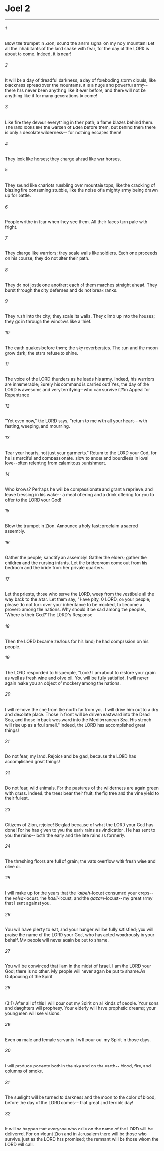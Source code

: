 # Joel 2
***



###### 1 
Blow the trumpet in Zion; sound the alarm signal on my holy mountain! Let all the inhabitants of the land shake with fear, for the day of the LORD is about to come. Indeed, it is near! 

###### 2 
It will be a day of dreadful darkness, a day of foreboding storm clouds, like blackness spread over the mountains. It is a huge and powerful army-- there has never been anything like it ever before, and there will not be anything like it for many generations to come! 

###### 3 
Like fire they devour everything in their path; a flame blazes behind them. The land looks like the Garden of Eden before them, but behind them there is only a desolate wilderness-- for nothing escapes them! 

###### 4 
They look like horses; they charge ahead like war horses. 

###### 5 
They sound like chariots rumbling over mountain tops, like the crackling of blazing fire consuming stubble, like the noise of a mighty army being drawn up for battle. 

###### 6 
People writhe in fear when they see them. All their faces turn pale with fright. 

###### 7 
They charge like warriors; they scale walls like soldiers. Each one proceeds on his course; they do not alter their path. 

###### 8 
They do not jostle one another; each of them marches straight ahead. They burst through the city defenses and do not break ranks. 

###### 9 
They rush into the city; they scale its walls. They climb up into the houses; they go in through the windows like a thief. 

###### 10 
The earth quakes before them; the sky reverberates. The sun and the moon grow dark; the stars refuse to shine. 

###### 11 
The voice of the LORD thunders as he leads his army. Indeed, his warriors are innumerable; Surely his command is carried out! Yes, the day of the LORD is awesome and very terrifying--who can survive it?An Appeal for Repentance 

###### 12 
"Yet even now," the LORD says, "return to me with all your heart-- with fasting, weeping, and mourning. 

###### 13 
Tear your hearts, not just your garments." Return to the LORD your God, for he is merciful and compassionate, slow to anger and boundless in loyal love--often relenting from calamitous punishment. 

###### 14 
Who knows? Perhaps he will be compassionate and grant a reprieve, and leave blessing in his wake-- a meal offering and a drink offering for you to offer to the LORD your God! 

###### 15 
Blow the trumpet in Zion. Announce a holy fast; proclaim a sacred assembly. 

###### 16 
Gather the people; sanctify an assembly! Gather the elders; gather the children and the nursing infants. Let the bridegroom come out from his bedroom and the bride from her private quarters. 

###### 17 
Let the priests, those who serve the LORD, weep from the vestibule all the way back to the altar. Let them say, "Have pity, O LORD, on your people; please do not turn over your inheritance to be mocked, to become a proverb among the nations. Why should it be said among the peoples, 'Where is their God?'The LORD's Response 

###### 18 
Then the LORD became zealous for his land; he had compassion on his people. 

###### 19 
The LORD responded to his people, "Look! I am about to restore your grain as well as fresh wine and olive oil. You will be fully satisfied. I will never again make you an object of mockery among the nations. 

###### 20 
I will remove the one from the north far from you. I will drive him out to a dry and desolate place. Those in front will be driven eastward into the Dead Sea, and those in back westward into the Mediterranean Sea. His stench will rise up as a foul smell." Indeed, the LORD has accomplished great things! 

###### 21 
Do not fear, my land. Rejoice and be glad, because the LORD has accomplished great things! 

###### 22 
Do not fear, wild animals. For the pastures of the wilderness are again green with grass. Indeed, the trees bear their fruit; the fig tree and the vine yield to their fullest. 

###### 23 
Citizens of Zion, rejoice! Be glad because of what the LORD your God has done! For he has given to you the early rains as vindication. He has sent to you the rains-- both the early and the late rains as formerly. 

###### 24 
The threshing floors are full of grain; the vats overflow with fresh wine and olive oil. 

###### 25 
I will make up for the years that the _'arbeh_-locust consumed your crops-- the _yeleq_-locust, the _hasil_-locust, and the _gazam_-locust-- my great army that I sent against you. 

###### 26 
You will have plenty to eat, and your hunger will be fully satisfied; you will praise the name of the LORD your God, who has acted wondrously in your behalf. My people will never again be put to shame. 

###### 27 
You will be convinced that I am in the midst of Israel. I am the LORD your God; there is no other. My people will never again be put to shame.An Outpouring of the Spirit 

###### 28 
(3:1) After all of this I will pour out my Spirit on all kinds of people. Your sons and daughters will prophesy. Your elderly will have prophetic dreams; your young men will see visions. 

###### 29 
Even on male and female servants I will pour out my Spirit in those days. 

###### 30 
I will produce portents both in the sky and on the earth-- blood, fire, and columns of smoke. 

###### 31 
The sunlight will be turned to darkness and the moon to the color of blood, before the day of the LORD comes-- that great and terrible day! 

###### 32 
It will so happen that everyone who calls on the name of the LORD will be delivered. For on Mount Zion and in Jerusalem there will be those who survive, just as the LORD has promised; the remnant will be those whom the LORD will call.
